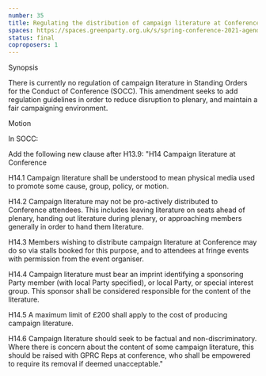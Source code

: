```yaml
---
number: 35
title: Regulating the distribution of campaign literature at Conference
spaces: https://spaces.greenparty.org.uk/s/spring-conference-2021-agenda-forum2/?contentId=78523
status: final
coproposers: 1
---
```

Synopsis


There is currently no regulation of campaign literature in Standing Orders for the Conduct of Conference (SOCC). This amendment seeks to add regulation guidelines in order to reduce disruption to plenary, and maintain a fair campaigning environment.


Motion


In SOCC:


Add the following new clause after H13.9:
"H14 Campaign literature at Conference


H14.1 Campaign literature shall be understood to mean physical media used to promote some cause, group, policy, or motion.


H14.2 Campaign literature may not be pro-actively distributed to Conference attendees. This includes leaving literature on seats ahead of plenary, handing out literature during plenary, or approaching members generally in order to hand them literature.


H14.3 Members wishing to distribute campaign literature at Conference may do so via stalls booked for this purpose, and to attendees at fringe events with permission from the event organiser.


H14.4 Campaign literature must bear an imprint identifying a sponsoring Party member (with local Party specified), or local Party, or special interest group. This sponsor shall be considered responsible for the content of the literature.


H14.5 A maximum limit of £200 shall apply to the cost of producing campaign literature.


H14.6 Campaign literature should seek to be factual and non-discriminatory. Where there is concern about the content of some campaign literature, this should be raised with GPRC Reps at conference, who shall be empowered to require its removal if deemed unacceptable."
